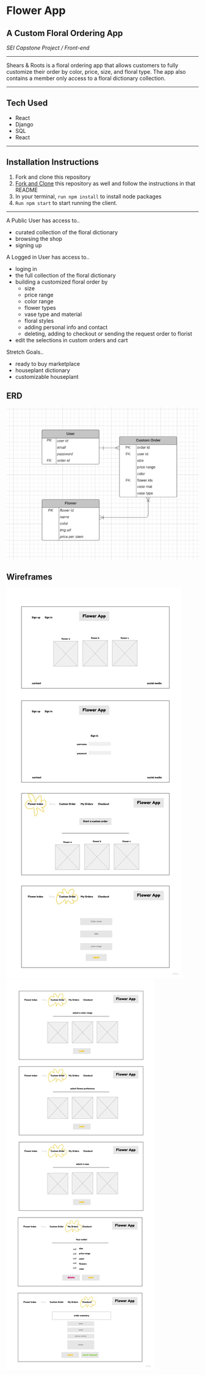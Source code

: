 # Flower App
## A Custom Floral Ordering App ##
*SEI Capstone Project / Front-end*
___
Shears & Roots is a floral ordering app that allows customers to fully customize their order by color, price, size, and floral type. The app also contains a member only access to a floral dictionary collection.
___
## Tech Used
- React
- Django
- SQL
- React
___

## Installation Instructions
1. Fork and clone this repository
2. [Fork and Clone](https://github.com/katherine-kania/project-4-api) this repository as well and follow the instructions in that README
3. In your terminal, ```run npm install``` to install node packages
4. ```Run npm start``` to start running the client.
___
A Public User has access to..
- curated collection of the floral dictionary
- browsing the shop
- signing up

A Logged in User has access to..
- loging in
- the full collection of the floral dictionary
- building a customized floral order by
    - size
    - price range
    - color range
    - flower types
    - vase type and material
    - floral styles
    - adding personal info and contact
    - deleting, adding to checkout or sending the request order to florist
- edit the selections in custom orders and cart

Stretch Goals..
- ready to buy marketplace
- houseplant dictionary 
- customizable houseplant 

## ERD
![models](readme-images/p4-ERD.png)

## Wireframes
![wireframes](readme-images/p4-Wireframes.jpg)
![wireframes](readme-images/p4-Wireframes02.jpg)
